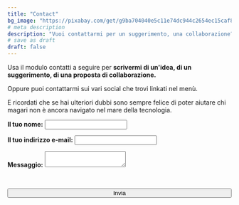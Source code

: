 ```yaml
---
title: "Contact"
bg_image: "https://pixabay.com/get/g9ba704040e5c11e74dc944c2654ec15caf83477853f6363b7921b4ad64bc15e695c55d8b671e075a27cc09d25a1cd31f_1920.jpg"
# meta description
description: "Vuoi contattarmi per un suggerimento, una collaborazione? Sei nel posto giusto"
# save as draft
draft: false
---
```


Usa il modulo contatti a seguire per **scrivermi di un'idea, di un suggerimento, di una proposta di collaborazione.**

Oppure puoi contattarmi sui vari social che trovi linkati nel menù.

E ricordati che se hai ulteriori dubbi sono sempre felice di poter aiutare chi magari non è ancora navigato nel mare della tecnologia.

<form name="contact" method="POST" data-netlify-recaptcha="true" data-netlify="true">
<!-- Aggiunto lo style alle etichette del form per avere un font simil coerente-->
  <p style = "font-family: -apple-system, BlinkMacSystemFont, Helvetica Neue, sans-serif;">
    <label><b>Il tuo nome:</b> <input type="text" name="name" /></label>   
  </p>
  <p style = "font-family: -apple-system, BlinkMacSystemFont, Helvetica Neue, sans-serif;">
    <label><b>Il tuo indirizzo e-mail:</b> <input type="email" name="email" /></label>
  </p>

  <p style = "font-family: -apple-system, BlinkMacSystemFont, Helvetica Neue, sans-serif;">
    <label><b>Messaggio:</b> <textarea name="message"></textarea></label>
  </p>
  <!-- Captcha da centrare -->
  <div data-netlify-recaptcha="true"></div>
  <br>
  <p>
    <button style=width:100% type="submit">Invia</button>
  </p>
</form>
